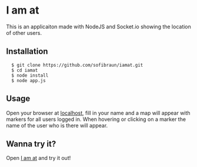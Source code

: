 # I am at
This is an applicaiton made with NodeJS and Socket.io showing the location of other users.
## Installation
```
  $ git clone https://github.com/sofibraun/iamat.git
  $ cd iamat
  $ node install
  $ node app.js
```
## Usage
Open your browser at [localhost](http://localhost:8080/), fill in your name and a map will appear with markers for all users logged in. When hovering or clicking on a marker the name of the user who is there will appear. 
## Wanna try it?
Open [I am at](http://iamat.herokuapp.com/) and try it out! 